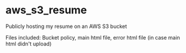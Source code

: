 # aws_s3_resume
Publicly hosting my resume on an AWS S3 bucket

Files included:
Bucket policy, main html file, 
error html file (in case main html didn't upload)
